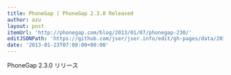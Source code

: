 ```yaml
---
title: PhoneGap | PhoneGap 2.3.0 Released
author: azu
layout: post
itemUrl: 'http://phonegap.com/blog/2013/01/07/phonegap-230/'
editJSONPath: 'https://github.com/jser/jser.info/edit/gh-pages/data/2013/01/index.json'
date: '2013-01-23T07:00:00+00:00'
---
```

PhoneGap 2.3.0 リリース
